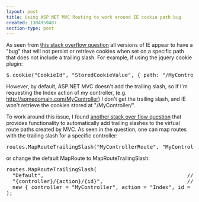```yaml
---
layout: post
title: Using ASP.NET MVC Routing to work around IE cookie path bug
created: 1304959487
section-type: post
---
```

As seen from <a href="http://stackoverflow.com/questions/2156399/restful-cookie-path-fails-in-ie-without-trailing-slash" target="_blank">this stack overflow question</a> all versions of IE appear to have a "bug" that will not persist or retrieve cookies when set on a specific path that does not include a trailing slash. For example, if using the jquery cookie plugin:

<pre class="brush: jscript">
$.cookie("CookieId", "StoredCookieValue", { path: "/MyController/" });
</pre>

However, by default, ASP.NET MVC doesn't add the trailing slash, so if I'm requesting the Index action of my controller, (e.g. http://somedomain.com/MyController) I don't get the trailing slash, and IE won't retrieve the cookies stored at "/MyController/".

To work around this issue, I found <a href="http://stackoverflow.com/questions/1385265/add-a-trailing-slash-at-the-end-of-each-url" target="_blank">another stack over flow question</a> that provides functionality to automatically add trailing slashes to the virtual route paths created by MVC. As seen in the question, one can map routes with the trailing slash for a specific controller:
<pre class="brush: csharp">
routes.MapRouteTrailingSlash("MyControllerRoute", "MyController/{action}/{id}", new { controller = "MyController", action = "Index", id = "" });
</pre>

 or change the default MapRoute to MapRouteTrailingSlash:

<pre class="brush: csharp">
routes.MapRouteTrailingSlash(
  "Default",                                              // Route name
  "{controller}/{action}/{id}",                           // URL with parameters
  new { controller = "MyController", action = "Index", id = "" }  // Parameter defaults
);
</pre>
